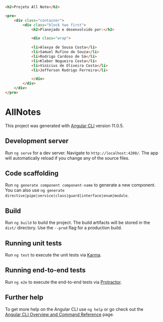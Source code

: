 ```html
<h2>Projeto All Note</h2>

<pre>
    <div class="container">
        <div class="block two first">
            <h2>Planejado e desenvolvido por:</h2>

            <div class="wrap">
            
			<li>Alexya de Sousa Costa</li>
			<li>Samuel Rufino de Souza</li>
			<li>Rodrigo Cardoso de Sá</li>
			<li>Kleber Nogueira Costa</li>
			<li>Vinícius de Oliveira Costa</li>
			<li>Jefferson Rodrigo Ferreira</li>

            </div>
        </div>
    </div>
</pre>
```

# AllNotes

This project was generated with [Angular CLI](https://github.com/angular/angular-cli) version 11.0.5.

## Development server

Run `ng serve` for a dev server. Navigate to `http://localhost:4200/`. The app will automatically reload if you change any of the source files.

## Code scaffolding

Run `ng generate component component-name` to generate a new component. You can also use `ng generate directive|pipe|service|class|guard|interface|enum|module`.

## Build

Run `ng build` to build the project. The build artifacts will be stored in the `dist/` directory. Use the `--prod` flag for a production build.

## Running unit tests

Run `ng test` to execute the unit tests via [Karma](https://karma-runner.github.io).

## Running end-to-end tests

Run `ng e2e` to execute the end-to-end tests via [Protractor](http://www.protractortest.org/).

## Further help

To get more help on the Angular CLI use `ng help` or go check out the [Angular CLI Overview and Command Reference](https://angular.io/cli) page.
